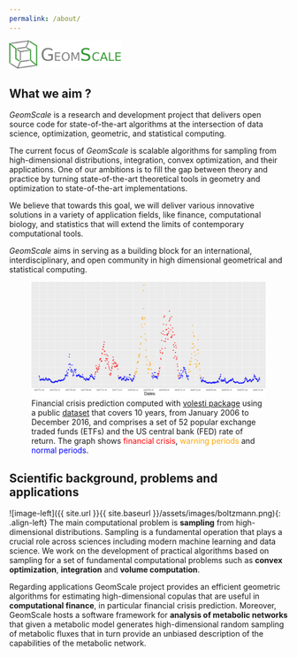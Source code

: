 ```yaml
---
permalink: /about/
---
```


<img width="40%" src="/assets/images/logo.png">

## What we aim ?

*GeomScale* is a research and development project that delivers open source code
for state-of-the-art algorithms at the intersection of data science, optimization,
geometric, and statistical computing.


The current focus of *GeomScale* is scalable
algorithms for sampling from high-dimensional distributions, integration,
convex optimization, and their applications. One of our ambitions is to
fill the gap between theory and practice by turning state-of-the-art
theoretical tools in geometry and optimization to state-of-the-art implementations.

We believe that towards this goal, we will deliver various innovative solutions
in a variety of application fields, like finance, computational biology, and
statistics that will extend the limits of contemporary computational tools.

*GeomScale* aims in serving as a building block for an international,
interdisciplinary, and open community in high dimensional geometrical
and statistical computing.

<figure>
  <img src="/assets/images/crisis.png" alt="my alt text"/>
  <figcaption>
  Financial crisis prediction computed with
  <a href="https://github.com/GeomScale/volume_approximation">volesti package</a> using
  a public <a href="https://stanford.edu/class/ee103/portfolio.html">dataset</a>
  that covers 10 years, from January 2006 to December 2016, and comprises a set of
  52 popular exchange traded funds (ETFs) and the US central bank (FED) rate of
  return.
  The graph shows <span style="color:red">financial crisis</span>,
  <span style="color:orange">warning periods</span> and
  <span style="color:blue">normal periods</span>.
  </figcaption>
</figure>

## Scientific background, problems and applications

![image-left]({{ site.url }}{{ site.baseurl }}/assets/images/boltzmann.png){: .align-left}
The main computational problem is **sampling** from high-dimensional distributions.
Sampling  is a fundamental operation that plays a crucial role across sciences
including modern machine learning and data science.
We work on the development of practical algorithms based on sampling for a
set of fundamental computational problems such as **convex optimization**,
**integration** and **volume computation**.

Regarding applications GeomScale project provides an efficient geometric algorithms
for estimating high-dimensional copulas that are useful in **computational finance**,
in particular financial crisis prediction.
Moreover, GeomScale hosts a software framework for **analysis of metabolic networks**
that given a metabolic model generates high-dimensional random sampling of
metabolic fluxes that in turn provide an unbiased description of the capabilities
of the metabolic network.


